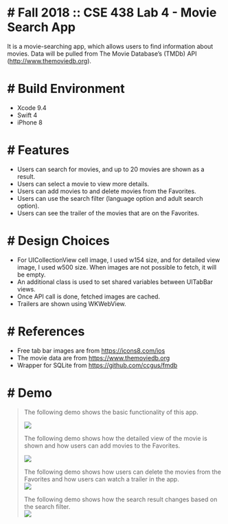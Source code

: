 # # Fall 2018 :: CSE 438 Lab 4 - Movie Search App
It is a movie-searching app, which allows users to find information about movies. Data will be pulled from The Movie Database’s (TMDb) API (http://www.themoviedb.org).

# # Build Environment
  - Xcode 9.4
  - Swift 4
  - iPhone 8

# # Features
  - Users can search for movies, and up to 20 movies are shown as a result.
  - Users can select a movie to view more details.
  - Users can add movies to and delete movies from the Favorites.
  - Users can use the search filter (language option and adult search option).
  - Users can see the trailer of the movies that are on the Favorites.

# # Design Choices
  - For UICollectionView cell image, I used w154 size, and for detailed view image, I used w500 size. When images are not possible to fetch, it will be empty.
  - An additional class is used to set shared variables between UITabBar views.
  - Once API call is done, fetched images are cached.
  - Trailers are shown using WKWebView. 

# # References
  - Free tab bar images are from https://icons8.com/ios
  - The movie data are from https://www.themoviedb.org
  - Wrapper for SQLite from https://github.com/ccgus/fmdb

# # Demo
> The following demo shows the basic functionality of this app.
>   
> ![](4_1.gif)  
>
> The following demo shows how the detailed view of the movie is shown and how users can add movies to the Favorites.  
>   
> ![](4_2.gif)
>  
> The following demo shows how users can delete the movies from the Favorites and how users can watch a trailer in the app.  
> ![](4_3.gif)  
>  
> The following demo shows how the search result changes based on the search filter.  
> ![](4_3.gif)  
